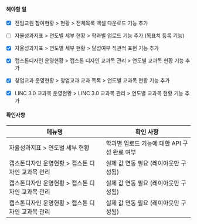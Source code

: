 
#### 해야할 일 

- [x] 전임교원 참여현황 > 현황 > 전체목록 엑셀 다운로드 기능 추가
- [ ] 자율성과지표 > 연도별 세부 현황 > 학과별 업로드 기능 추가 (목표치 등록 기능)
- [x] 자율성과지표 > 연도별 세부 현황 > 달성여부 직관적 표현 기능 추가
- [x] 캡스톤디자인 운영현황 > 캡스톤 디자인 교과목 관리 > 연도별 교과목 현황 기능 추가
- [x] 창업교과 운영현황 > 창업교과 교과 목록 > 연도별 교과목 현황 기능 추가
- [x] LINC 3.0 교과목 운영현황 > LINC 3.0 교과목 관리 > 연도별 교과목 현황 기능 추가


#### 확인사항
| 메뉴명 | 확인 사항 |
| ---- | ---- |
| 자율성과지표 > 연도별 세부 현황 | 학과별 업로드 기능에 대한 API 구성 완료 여부 |
| 캡스톤디자인 운영현황 > 캡스톤 디자인 교과목 관리 | 실제 값 연동 필요 (레이아웃만 구성됨) |
| 캡스톤디자인 운영현황 > 캡스톤 디자인 교과목 관리 | 실제 값 연동 필요 (레이아웃만 구성됨) |
| 캡스톤디자인 운영현황 > 캡스톤 디자인 교과목 관리 | 실제 값 연동 필요 (레이아웃만 구성됨) |

